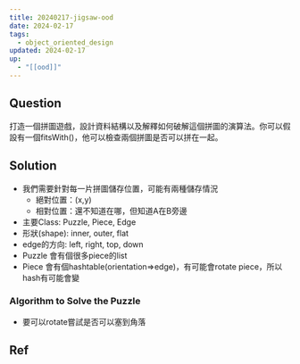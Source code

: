 ```yaml
---
title: 20240217-jigsaw-ood
date: 2024-02-17
tags:
  - object_oriented_design
updated: 2024-02-17
up:
  - "[[ood]]"
---
```

## Question
打造一個拼圖遊戲，設計資料結構以及解釋如何破解這個拼圖的演算法。你可以假設有一個fitsWith()，他可以檢查兩個拼圖是否可以拼在一起。

## Solution
- 我們需要針對每一片拼圖儲存位置，可能有兩種儲存情況
	- 絕對位置：(x,y)
	- 相對位置：還不知道在哪，但知道A在B旁邊
- 主要Class: Puzzle, Piece, Edge
- 形狀(shape): inner, outer, flat
- edge的方向: left, right, top, down
- Puzzle 會有個很多piece的list
- Piece 會有個hashtable(orientation=>edge)，有可能會rotate piece，所以hash有可能會變
### Algorithm to Solve the Puzzle
- 要可以rotate嘗試是否可以塞到角落
## Ref
